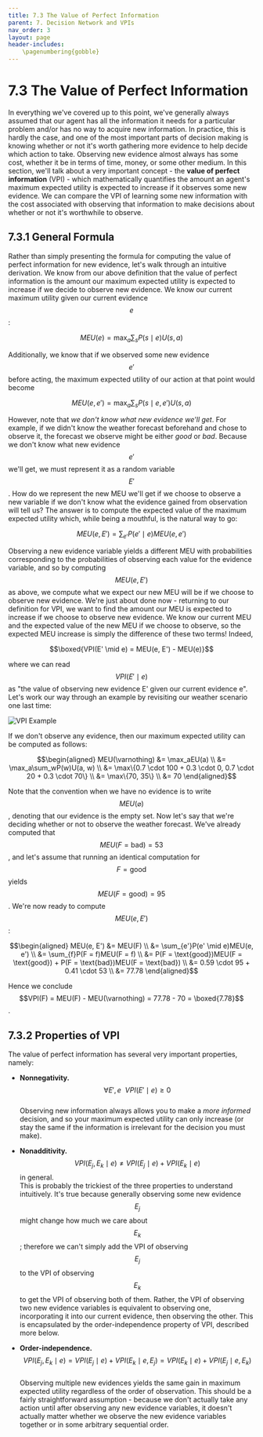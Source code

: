 ```yaml
---
title: 7.3 The Value of Perfect Information
parent: 7. Decision Network and VPIs
nav_order: 3
layout: page
header-includes:
    \pagenumbering{gobble}
---
```


# 7.3 The Value of Perfect Information

In everything we've covered up to this point, we've generally always assumed that our agent has all the information it needs for a particular problem and/or has no way to acquire new information. In practice, this is hardly the case, and one of the most important parts of decision making is knowing whether or not it's worth gathering more evidence to help decide which action to take. Observing new evidence almost always has some cost, whether it be in terms of time, money, or some other medium. In this section, we'll talk about a very important concept - the **value of perfect information** (VPI) - which mathematically quantifies the amount an agent's maximum expected utility is expected to increase if it observes some new evidence. We can compare the VPI of learning some new information with the cost associated with observing that information to make decisions about whether or not it's worthwhile to observe.

## 7.3.1 General Formula

Rather than simply presenting the formula for computing the value of perfect information for new evidence, let's walk through an intuitive derivation. We know from our above definition that the value of perfect information is the amount our maximum expected utility is expected to increase if we decide to observe new evidence. We know our current maximum utility given our current evidence $$e$$:

$$MEU(e) = \max_a\sum_sP(s \mid e)U(s, a)$$

Additionally, we know that if we observed some new evidence $$e'$$ before acting, the maximum expected utility of our action at that point would become

$$MEU(e, e') = \max_a\sum_sP(s \mid e, e')U(s, a)$$

However, note that *we don't know what new evidence we'll get*. For example, if we didn't know the weather forecast beforehand and chose to observe it, the forecast we observe might be either *good* or *bad*. Because we don't know what new evidence $$e'$$ we'll get, we must represent it as a random variable $$E'$$. How do we represent the new MEU we'll get if we choose to observe a new variable if we don't know what the evidence gained from observation will tell us? The answer is to compute the expected value of the maximum expected utility which, while being a mouthful, is the natural way to go:

$$MEU(e, E') = \sum_{e'}P(e' \mid e)MEU(e, e')$$

Observing a new evidence variable yields a different MEU with probabilities corresponding to the probabilities of observing each value for the evidence variable, and so by computing $$MEU(e, E')$$ as above, we compute what we expect our new MEU will be if we choose to observe new evidence. We're just about done now - returning to our definition for VPI, we want to find the amount our MEU is expected to increase if we choose to observe new evidence. We know our current MEU and the expected value of the new MEU if we choose to observe, so the expected MEU increase is simply the difference of these two terms! Indeed,

$$\boxed{VPI(E' \mid e) = MEU(e, E') - MEU(e)}$$

where we can read $$VPI(E' \mid e)$$ as "the value of observing new evidence E' given our current evidence e". Let's work our way through an example by revisiting our weather scenario one last time:

<img src="{{ site.baseurl }}/assets/images/vpi-example.png" alt="VPI Example" />

If we don't observe any evidence, then our maximum expected utility can be computed as follows:

$$\begin{aligned}
    MEU(\varnothing) &= \max_aEU(a) \\
                     &= \max_a\sum_wP(w)U(a, w) \\
                     &= \max\{0.7 \cdot 100 + 0.3 \cdot 0, 0.7 \cdot 20 + 0.3 \cdot 70\} \\
                     &= \max\{70, 35\} \\
                     &= 70
\end{aligned}$$

Note that the convention when we have no evidence is to write $$MEU(\varnothing)$$, denoting that our evidence is the empty set. Now let's say that we're deciding whether or not to observe the weather forecast. We've already computed that $$MEU(F = \text{bad}) = 53$$, and let's assume that running an identical computation for $$F = \text{good}$$ yields $$MEU(F = \text{good}) = 95$$. We're now ready to compute $$MEU(e, E')$$:

$$\begin{aligned}
    MEU(e, E') &= MEU(F) \\
               &= \sum_{e'}P(e' \mid e)MEU(e, e') \\
               &= \sum_{f}P(F = f)MEU(F = f) \\
               &= P(F = \text{good})MEU(F = \text{good}) + P(F = \text{bad})MEU(F = \text{bad}) \\
               &= 0.59 \cdot 95 + 0.41 \cdot 53 \\
               &= 77.78
\end{aligned}$$

Hence we conclude $$VPI(F) = MEU(F) - MEU(\varnothing) = 77.78 - 70 = \boxed{7.78}$$.

## 7.3.2 Properties of VPI

The value of perfect information has several very important properties, namely:

- **Nonnegativity.** $$\forall E', e\:\: VPI(E' \mid e) \geq 0$$  
  Observing new information always allows you to make a *more informed* decision, and so your maximum expected utility can only increase (or stay the same if the information is irrelevant for the decision you must make).

- **Nonadditivity.** $$VPI(E_j, E_k \mid e) \neq VPI(E_j \mid e) + VPI(E_k \mid e)$$ in general.  
  This is probably the trickiest of the three properties to understand intuitively. It's true because generally observing some new evidence $$E_j$$ might change how much we care about $$E_k$$; therefore we can't simply add the VPI of observing $$E_j$$ to the VPI of observing $$E_k$$ to get the VPI of observing both of them. Rather, the VPI of observing two new evidence variables is equivalent to observing one, incorporating it into our current evidence, then observing the other. This is encapsulated by the order-independence property of VPI, described more below.

- **Order-independence.** $$VPI(E_j, E_k \mid e) = VPI(E_j \mid e) + VPI(E_k \mid e, E_j) = VPI(E_k \mid e) + VPI(E_j \mid e, E_k)$$  
  Observing multiple new evidences yields the same gain in maximum expected utility regardless of the order of observation. This should be a fairly straightforward assumption - because we don't actually take any action until after observing any new evidence variables, it doesn't actually matter whether we observe the new evidence variables together or in some arbitrary sequential order.
